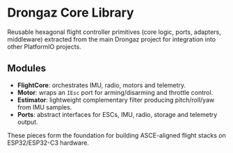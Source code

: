 # Drongaz Core Library

Reusable hexagonal flight controller primitives (core logic, ports, adapters, middleware)
extracted from the main Drongaz project for integration into other PlatformIO projects.

## Modules
- **FlightCore**: orchestrates IMU, radio, motors and telemetry.
- **Motor**: wraps an `IEsc` port for arming/disarming and throttle control.
- **Estimator**: lightweight complementary filter producing pitch/roll/yaw from IMU samples.
- **Ports**: abstract interfaces for ESCs, IMU, radio, storage and telemetry output.

These pieces form the foundation for building ASCE-aligned flight stacks on ESP32/ESP32-C3 hardware.

